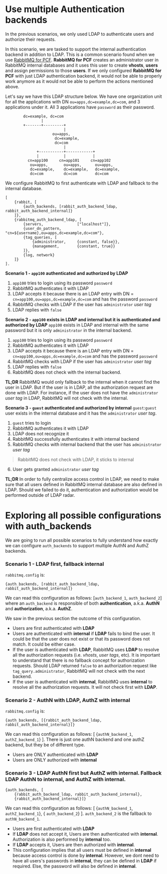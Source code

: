 # Use multiple Authentication backends

In the previous scenarios, we only used LDAP to authenticate users and authorize their requests.

In this scenario, we are tasked to support the internal authentication backend in addition to LDAP. This is a common scenario found when we use [RabbitMQ for PCF](https://docs.pivotal.io/rabbitmq-cf/1-12/index.html). **RabbitMQ for PCF** creates an administrator user in RabbitMQ internal databases and it uses this user to create **vhosts**, **users** and assign permissions to those **users**. If we only configured **RabbitMQ for PCF** with just LDAP authentication backend, it would not be able to properly work anymore as it would not be able to perform the actions mentioned above.

Let's say we have this LDAP structure below. We have one organization unit for all the applications with DN `ou=apps,dc=example,dc=com`, and 3 applications under it. All 3 applications have `password` as their password.

```
        dc=example, dc=com
                |
        +-------+---------+
                          |
                     ou=apps,
                      dc=example,
                      dc=com
                          |
              +-----------+------------+
              |           |            |
          cn=app100     cn=app101     cn=app102
           ou=apps,       ou=apps,      ou=apps,
           dc=example,    dc=example,   dc=example,
           dc=com         dc=com        dc=com          
```

We configure RabbitMQ to first authenticate  with LDAP and fallback to the internal database.
```
[
    {rabbit, [
        {auth_backends, [rabbit_auth_backend_ldap, rabbit_auth_backend_internal]}
    ]},
    {rabbitmq_auth_backend_ldap, [
        {servers,               ["localhost"]},
        {user_dn_pattern,       "cn=${username},ou=apps,dc=example,dc=com"},
        {tag_queries, [
            {administrator,     {constant, false}},
            {management,        {constant, true}}            
        ]},
        {log, network}
    ]}
].
```

**Scenario 1 - `app100` authenticated and authorized by LDAP**
1. `app100` tries to login using its password `password`
2. RabbitMQ authenticates it with LDAP
3. LDAP accepts it because there is an LDAP entry with DN = `cn=app100,ou=apps,dc=example,dc=com` and has the password `password`
4. RabbitMQ checks with LDAP if the user has `administrator` *user tag*
5. LDAP replies with `false`

**Scenario 2 - `app100` exists in LDAP and internal but it is authenticated and authorized by LDAP**
`app100` exists in LDAP and internal with the same password but it is only `administrator` in the internal backend.

1. `app100` tries to login using its password `password`
2. RabbitMQ authenticates it with LDAP
3. LDAP accepts it because there is an LDAP entry with DN = `cn=app100,ou=apps,dc=example,dc=com` and has the password `password`
4. RabbitMQ checks with LDAP if the user has `administrator` *user tag*
5. LDAP replies with `false`
6. RabbitMQ does not check with the internal backend.

**TL;DR** RabbitMQ would only fallback to the internal when it cannot find the user in LDAP. But if the user is in LDAP, all the authorization request are done with LDAP. For instance, if the user does not have the `administrator` *user tag* in LDAP, RabbitMQ will not check with the internal.

**Scenario 3 - `guest` authenticated and authorized by internal**
`guest`:`guest` user exists in the internal database and it has the `administrator` *user tag*.

1. `guest` tries to login  
2. RabbitMQ authenticates it with LDAP
3. LDAP does not recognize it
4. RabbitMQ successfully authenticates it with internal backend
5. RabbitMQ checks with internal backend that the user has `administrator` *user tag*
  > RabbitMQ does not check with LDAP, it sticks to internal

6. User gets granted `administrator` *user tag*

**TL;DR** In order to fully centralize access control in LDAP, we need to make sure that all users defined in RabbitMQ internal database are also defined in LDAP. Should we failed to do it, authentication and authorization would be performed outside of LDAP radar.


# Exploring all possible configurations with auth_backends

We are going to run all possible scenarios to fully understand how exactly we can configure `auth_backends` to support multiple AuthN and AuthZ backends.


### Scenario 1 - LDAP first, fallback internal
`rabbitmq.config` is:
```
{auth_backends, [rabbit_auth_backend_ldap, rabbit_auth_backend_internal]}
```

We can read this configuration as follows: [`auth_backend_1`, `auth_backend_2`] where an `auth_backend` is responsible of both **authentication**, a.k.a. **AuthN** and **authorization**, a.k.a. **AuthZ**.

We saw in the previous section the outcome of this configuration.
- Users are first authenticated with **LDAP**
- Users are authenticated with **internal** if **LDAP** fails to bind the user. It could be that the user does not exist or that its password does not match. It could be either case.
- If the user is authenticated with **LDAP**, RabbitMQ uses **LDAP** to resolve all the authorization requests (i.e. *vhosts*, *user tags*, etc). It is important to understand that there is no fallback concept for authorization requests. Should LDAP returned `false` to an authorization request like `tag_query.administrator`, RabbitMQ will not check with the next backend.
- If the user is authenticated with **internal**, RabbitMQ uses **internal** to resolve all the authorization requests. It will not check first with **LDAP**.

### Scenario 2 - AuthN with LDAP, AuthZ with internal
`rabbitmq.config` is:
```
{auth_backends, [{rabbit_auth_backend_ldap, rabbit_auth_backend_internal}]}
```

We can read this configuration as follows: [ {`authN_backend_1`, `authZ_backend_1`} ]. There is just one authN backend and one authZ backend, but they be of different type.

- Users are ONLY authenticated with **LDAP**
- Users are ONLY authorized with **internal**

### Scenario 3 - LDAP AuthN first but AuthZ with internal. Fallback LDAP AuthN to internal, and AuthZ with internal.
```
{auth_backends, [
    {rabbit_auth_backend_ldap, rabbit_auth_backend_internal},
    {rabbit_auth_backend_internal}]}
```

We can read this configuration as follows: [ {`authN_backend_1`, `authZ_backend_1`}, { `auth_backend_2`} ]. `auth_backend_2` is the fallback to `authN_backend_1`.

- Users are first authenticated with **LDAP**
- If **LDAP** does not accept it, Users are then authenticated with **internal**. Authorization is also performed by **internal** too.
- If **LDAP** accepts it, Users are then authorized with **internal**.
- This configuration implies that all users must be defined in **internal** because access control is done by **internal**. However, we dont need to have all users's passwords in **internal**, they can be defined in **LDAP** if required. Else, the password will also be defined in **internal**.
  
